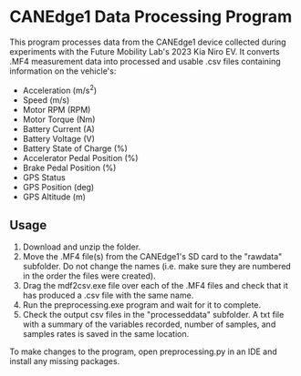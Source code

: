 # CANEdge1 Data Processing Program
This program processes data from the CANEdge1 device collected during experiments with the Future Mobility Lab's 2023 Kia Niro EV. It converts .MF4 measurement data into processed and usable .csv files containing information on the vehicle's:
* Acceleration (m/s<sup>2</sup>)
* Speed (m/s)
* Motor RPM (RPM)
* Motor Torque (Nm)
* Battery Current (A)
* Battery Voltage (V)
* Battery State of Charge (%)
* Accelerator Pedal Position (%)
* Brake Pedal Position (%)
* GPS Status
* GPS Position (deg)
* GPS Altitude (m)
## Usage
1. Download and unzip the folder. 
2. Move the .MF4 file(s) from the CANEdge1's SD card to the "rawdata" subfolder. Do not change the names (i.e. make sure they are  numbered in the order the files were created).
3. Drag the mdf2csv.exe file over each of the .MF4 files and check that it has produced a .csv file with the same name.
4. Run the preprocessing.exe program and wait for it to complete.
5. Check the output csv files in the "processeddata" subfolder. A txt file with a summary of the variables recorded, number of samples, and samples rates is saved in the same location.

To make changes to the program, open preprocessing.py in an IDE and install any missing packages.